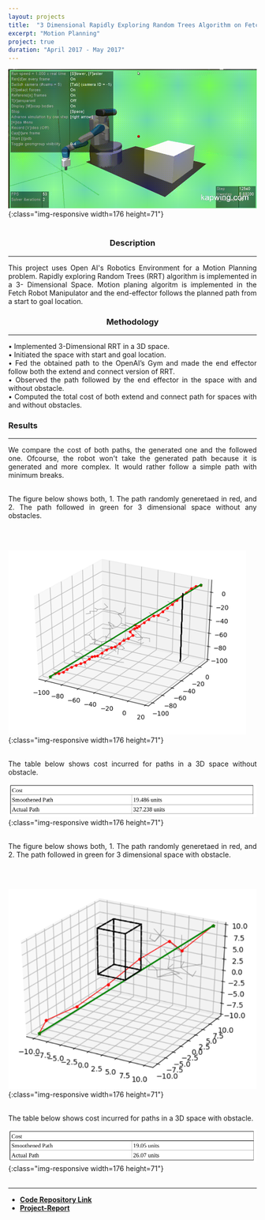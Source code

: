 ```yaml
---
layout: projects
title:  "3 Dimensional Rapidly Exploring Random Trees Algorithm on Fetch Robot"
excerpt: "Motion Planning"
project: true
duration: "April 2017 - May 2017"
---
```


![image-title-here](/assets/img/mp1.gif){:class="img-responsive width=176 height=71"}   
<br/>

<center><h3>Description</h3></center>
<hr class="star-primary">
<p style="text-align: justify"> This project uses Open AI's Robotics Environment for a Motion Planning problem. Rapidly exploring Random Trees (RRT) algorithm is implemented in a 3- Dimensional Space. Motion planing algoritm is implemented in the Fetch Robot Manipulator and the end-effector follows the planned path from a start to goal location. </p>


<center><h3>Methodology</h3></center>
<hr class="star-primary">
<p style="text-align: justify">
• Implemented 3-Dimensional RRT in a 3D space.<br/>
• Initiated the space with start and goal location.<br/>
• Fed the obtained path to the OpenAI’s Gym and made the end    effector follow both the extend and connect version of RRT.<br/>
• Observed the path followed by the end effector in the space with and without obstacle.<br/>
• Computed the total cost of both extend and connect path for spaces with and without obstacles.<br/>
</p>


<h3>Results</h3>
<hr class="star-primary">
<p style="text-align: justify"> We compare the cost of both paths, the generated one and the followed one. Ofcourse, the robot won't take the generated path because it is generated and more complex. It would rather follow a simple path with minimum breaks.<br/><br/></p>

<p style="text-align: justify">The figure below shows both, 1. The path randomly generetaed in red, and 2. The path followed in green for 3 dimensional space without any obstacles.</p><br/><br/>

![image-title-here](/assets/img/3drrt1.png){:class="img-responsive width=176 height=71"} <br/><br/>

<p style="text-align: justify"> The table below shows cost incurred for paths in a 3D space without obstacle.</p>

![image-title-here](/assets/img/3drrt1r.png){:class="img-responsive width=176 height=71"} <br/><br/>

<p style="text-align: justify;">The figure below shows both, 1. The path randomly generetaed in red, and 2. The path followed in green for 3 dimensional space with obstacle.</p><br/><br/>

![image-title-here](/assets/img/3drrt2.png){:class="img-responsive width=176 height=71"} <br/><br/>

<p style="text-align: justify"> The table below shows cost incurred for paths in a 3D space with obstacle.</p>

![image-title-here](/assets/img/3drrt2r.png){:class="img-responsive width=176 height=71"} <br/><br/>

<hr class="star-primary">
                            
<ul class="list-inline item-details">
                                
<li>
<strong><a target="_blank"  href="https://github.com/nalinraut/Planning-Algorithms/tree/master/3D_RRT">Code Repository Link <i class="fa fa-fw fa-github"></i></a>
</strong>
</li>
<li>
<strong><a href="https://github.com/nalinraut/Planning-Algorithms/blob/master/3D_RRT/Report.pdf">Project-Report</a>
</strong>
</li>
</ul>
     

